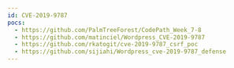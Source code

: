 ```yaml
---
id: CVE-2019-9787
pocs:
  - https://github.com/PalmTreeForest/CodePath_Week_7-8
  - https://github.com/matinciel/Wordpress_CVE-2019-9787
  - https://github.com/rkatogit/cve-2019-9787_csrf_poc
  - https://github.com/sijiahi/Wordpress_cve-2019-9787_defense
---
```


